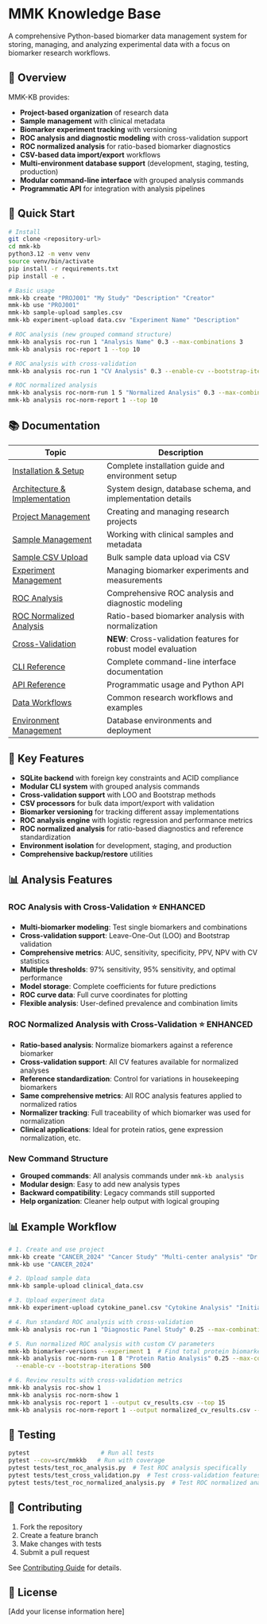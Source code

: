 # MMK Knowledge Base

A comprehensive Python-based biomarker data management system for storing, managing, and analyzing experimental data with a focus on biomarker research workflows.

## 🎯 Overview

MMK-KB provides:
- **Project-based organization** of research data
- **Sample management** with clinical metadata  
- **Biomarker experiment tracking** with versioning
- **ROC analysis and diagnostic modeling** with cross-validation support
- **ROC normalized analysis** for ratio-based biomarker diagnostics
- **CSV-based data import/export** workflows
- **Multi-environment database support** (development, staging, testing, production)
- **Modular command-line interface** with grouped analysis commands
- **Programmatic API** for integration with analysis pipelines

## 🚀 Quick Start

```bash
# Install
git clone <repository-url>
cd mmk-kb
python3.12 -m venv venv
source venv/bin/activate
pip install -r requirements.txt
pip install -e .

# Basic usage
mmk-kb create "PROJ001" "My Study" "Description" "Creator"
mmk-kb use "PROJ001"
mmk-kb sample-upload samples.csv
mmk-kb experiment-upload data.csv "Experiment Name" "Description"

# ROC analysis (new grouped command structure)
mmk-kb analysis roc-run 1 "Analysis Name" 0.3 --max-combinations 3
mmk-kb analysis roc-report 1 --top 10

# ROC analysis with cross-validation
mmk-kb analysis roc-run 1 "CV Analysis" 0.3 --enable-cv --bootstrap-iterations 500

# ROC normalized analysis
mmk-kb analysis roc-norm-run 1 5 "Normalized Analysis" 0.3 --max-combinations 2
mmk-kb analysis roc-norm-report 1 --top 10
```

## 📚 Documentation

| Topic | Description |
|-------|-------------|
| [Installation & Setup](docs/INSTALLATION.md) | Complete installation guide and environment setup |
| [Architecture & Implementation](docs/ARCHITECTURE.md) | System design, database schema, and implementation details |
| [Project Management](docs/PROJECT_MANAGEMENT.md) | Creating and managing research projects |
| [Sample Management](docs/SAMPLE_MANAGEMENT.md) | Working with clinical samples and metadata |
| [Sample CSV Upload](docs/SAMPLE_CSV_UPLOAD.md) | Bulk sample data upload via CSV |
| [Experiment Management](docs/EXPERIMENT_MANAGEMENT.md) | Managing biomarker experiments and measurements |
| [ROC Analysis](docs/ROC_ANALYSIS.md) | Comprehensive ROC analysis and diagnostic modeling |
| [ROC Normalized Analysis](docs/ROC_NORMALIZED_ANALYSIS.md) | Ratio-based biomarker analysis with normalization |
| [Cross-Validation](docs/CROSS_VALIDATION.md) | **NEW**: Cross-validation features for robust model evaluation |
| [CLI Reference](docs/CLI_REFERENCE.md) | Complete command-line interface documentation |
| [API Reference](docs/API_REFERENCE.md) | Programmatic usage and Python API |
| [Data Workflows](docs/WORKFLOWS.md) | Common research workflows and examples |
| [Environment Management](docs/ENVIRONMENTS.md) | Database environments and deployment |

## 🔧 Key Features

- **SQLite backend** with foreign key constraints and ACID compliance
- **Modular CLI system** with grouped analysis commands
- **Cross-validation support** with LOO and Bootstrap methods
- **CSV processors** for bulk data import/export with validation
- **Biomarker versioning** for tracking different assay implementations
- **ROC analysis engine** with logistic regression and performance metrics
- **ROC normalized analysis** for ratio-based diagnostics and reference standardization
- **Environment isolation** for development, staging, and production
- **Comprehensive backup/restore** utilities

## 📊 Analysis Features

### ROC Analysis with Cross-Validation ⭐ ENHANCED
- **Multi-biomarker modeling**: Test single biomarkers and combinations
- **Cross-validation support**: Leave-One-Out (LOO) and Bootstrap validation
- **Comprehensive metrics**: AUC, sensitivity, specificity, PPV, NPV with CV statistics
- **Multiple thresholds**: 97% sensitivity, 95% sensitivity, and optimal performance
- **Model storage**: Complete coefficients for future predictions
- **ROC curve data**: Full curve coordinates for plotting
- **Flexible analysis**: User-defined prevalence and combination limits

### ROC Normalized Analysis with Cross-Validation ⭐ ENHANCED
- **Ratio-based analysis**: Normalize biomarkers against a reference biomarker
- **Cross-validation support**: All CV features available for normalized analyses
- **Reference standardization**: Control for variations in housekeeping biomarkers
- **Same comprehensive metrics**: All ROC analysis features applied to normalized ratios
- **Normalizer tracking**: Full traceability of which biomarker was used for normalization
- **Clinical applications**: Ideal for protein ratios, gene expression normalization, etc.

### New Command Structure
- **Grouped commands**: All analysis commands under `mmk-kb analysis`
- **Modular design**: Easy to add new analysis types
- **Backward compatibility**: Legacy commands still supported
- **Help organization**: Cleaner help output with logical grouping

## 📊 Example Workflow

```bash
# 1. Create and use project
mmk-kb create "CANCER_2024" "Cancer Study" "Multi-center analysis" "Dr. Research"
mmk-kb use "CANCER_2024"

# 2. Upload sample data
mmk-kb sample-upload clinical_data.csv

# 3. Upload experiment data
mmk-kb experiment-upload cytokine_panel.csv "Cytokine Analysis" "Initial screening"

# 4. Run standard ROC analysis with cross-validation
mmk-kb analysis roc-run 1 "Diagnostic Panel Study" 0.25 --max-combinations 3 --enable-cv

# 5. Run normalized ROC analysis with custom CV parameters
mmk-kb biomarker-versions --experiment 1  # Find total protein biomarker version ID
mmk-kb analysis roc-norm-run 1 8 "Protein Ratio Analysis" 0.25 --max-combinations 2 \
  --enable-cv --bootstrap-iterations 500

# 6. Review results with cross-validation metrics
mmk-kb analysis roc-show 1
mmk-kb analysis roc-norm-show 1
mmk-kb analysis roc-report 1 --output cv_results.csv --top 15
mmk-kb analysis roc-norm-report 1 --output normalized_cv_results.csv --top 15
```

## 🧪 Testing

```bash
pytest                    # Run all tests
pytest --cov=src/mmkkb   # Run with coverage
pytest tests/test_roc_analysis.py  # Test ROC analysis specifically
pytest tests/test_cross_validation.py  # Test cross-validation features
pytest tests/test_roc_normalized_analysis.py  # Test ROC normalized analysis
```

## 🤝 Contributing

1. Fork the repository
2. Create a feature branch
3. Make changes with tests
4. Submit a pull request

See [Contributing Guide](docs/CONTRIBUTING.md) for details.

## 📄 License

[Add your license information here]